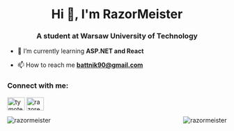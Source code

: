<h1 align="center">Hi 👋, I'm RazorMeister</h1>
<h3 align="center">A student at Warsaw University of Technology</h3>

- 🌱 I’m currently learning **ASP.NET and React**

- 📫 How to reach me **battnik90@gmail.com**

<h3 align="left">Connect with me:</h3>
<p align="left">
<a href="https://linkedin.com/in/tymoteusz-bartnik" target="blank"><img align="center" src="https://cdn.jsdelivr.net/npm/simple-icons@3.0.1/icons/linkedin.svg" alt="tymoteusz-bartnik" height="30" width="40" /></a>
<a href="https://fb.com/razorekmeister" target="blank"><img align="center" src="https://cdn.jsdelivr.net/npm/simple-icons@3.0.1/icons/facebook.svg" alt="razorekmeister" height="30" width="40" /></a>
</p>
<p style="display: flex; flex-direction: row; justify-content: space-between; align-items: center;"><img align="left" src="https://github-readme-stats.vercel.app/api/top-langs?username=razormeister&show_icons=true&locale=en&layout=compact" alt="razormeister" />
<img align="right" src="https://github-readme-stats.vercel.app/api?username=razormeister&show_icons=true&locale=en" alt="razormeister" /></p>
